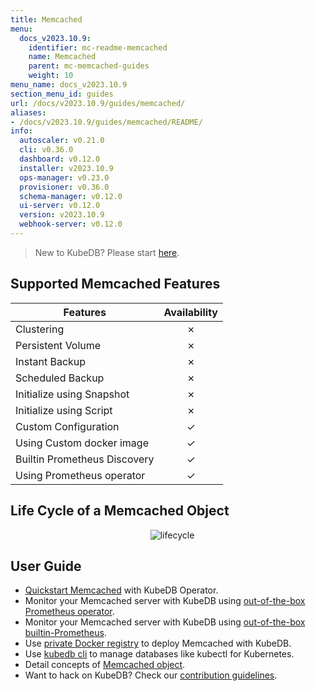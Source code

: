 ```yaml
---
title: Memcached
menu:
  docs_v2023.10.9:
    identifier: mc-readme-memcached
    name: Memcached
    parent: mc-memcached-guides
    weight: 10
menu_name: docs_v2023.10.9
section_menu_id: guides
url: /docs/v2023.10.9/guides/memcached/
aliases:
- /docs/v2023.10.9/guides/memcached/README/
info:
  autoscaler: v0.21.0
  cli: v0.36.0
  dashboard: v0.12.0
  installer: v2023.10.9
  ops-manager: v0.23.0
  provisioner: v0.36.0
  schema-manager: v0.12.0
  ui-server: v0.12.0
  version: v2023.10.9
  webhook-server: v0.12.0
---
```


> New to KubeDB? Please start [here](/docs/v2023.10.9/README).

## Supported Memcached Features

| Features                     | Availability |
| ---------------------------- | :----------: |
| Clustering                   |   &#10007;   |
| Persistent Volume            |   &#10007;   |
| Instant Backup               |   &#10007;   |
| Scheduled Backup             |   &#10007;   |
| Initialize using Snapshot    |   &#10007;   |
| Initialize using Script      |   &#10007;   |
| Custom Configuration         |   &#10003;   |
| Using Custom docker image    |   &#10003;   |
| Builtin Prometheus Discovery |   &#10003;   |
| Using Prometheus operator    |   &#10003;   |

## Life Cycle of a Memcached Object

<p align="center">
  <img alt="lifecycle"  src="/docs/v2023.10.9/images/memcached/memcached-lifecycle.png">
</p>

## User Guide

- [Quickstart Memcached](/docs/v2023.10.9/guides/memcached/quickstart/quickstart) with KubeDB Operator.
- Monitor your Memcached server with KubeDB using [out-of-the-box Prometheus operator](/docs/v2023.10.9/guides/memcached/monitoring/using-prometheus-operator).
- Monitor your Memcached server with KubeDB using [out-of-the-box builtin-Prometheus](/docs/v2023.10.9/guides/memcached/monitoring/using-builtin-prometheus).
- Use [private Docker registry](/docs/v2023.10.9/guides/memcached/private-registry/using-private-registry) to deploy Memcached with KubeDB.
- Use [kubedb cli](/docs/v2023.10.9/guides/memcached/cli/cli) to manage databases like kubectl for Kubernetes.
- Detail concepts of [Memcached object](/docs/v2023.10.9/guides/memcached/concepts/memcached).
- Want to hack on KubeDB? Check our [contribution guidelines](/docs/v2023.10.9/CONTRIBUTING).
